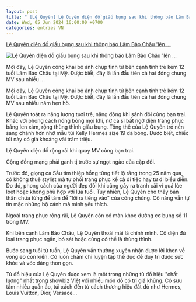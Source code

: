 ```yaml
---
layout: post
title: " [Lệ Quyên] Lệ Quyên diện đồ giấu bụng sau khi thông báo Lâm Bảo Châu 'lên ..."
date: Wed, 05 Jun 2024 16:00:00 +0700
categories: entries VN
---
```

[Lệ Quyên diện đồ giấu bụng sau khi thông báo Lâm Bảo Châu 'lên ...](https://www.saostar.vn/thoi-trang/le-quyen-dien-do-giau-bung-sau-khi-thong-bao-lam-bao-chau-len-chuc-202406051510036907.html)

![Lệ Quyên diện đồ giấu bụng sau khi thông báo Lâm Bảo Châu 'lên ...](https://ss-images.saostar.vn/fb1200png_2/2024/6/5/pc/1717572811040/4e1v86nox61-7gxa4ax6aw2-z1pxggavwe3.png/fbsscover.png)

Mới đây, Lệ Quyên công khai bộ ảnh chụp tình tứ bên cạnh tình trẻ kém 12 tuổi Lâm Bảo Châu tại Mỹ. Được biết, đây là lần đầu tiên cả hai đóng chung MV sau nhiều ...

Mới đây, Lệ Quyên công khai bộ ảnh chụp tình tứ bên cạnh tình trẻ kém 12 tuổi Lâm Bảo Châu tại Mỹ. Được biết, đây là lần đầu tiên cả hai đóng chung MV sau nhiều năm hẹn hò.

Lệ Quyên toát ra năng lượng tươi trẻ, năng động khi sánh đôi cùng bạn trai. Khác với phong cách nóng bỏng mọi khi, nữ ca sĩ bất ngờ diện trang phục bằng len xám, rộng thùng thình giấu bụng. Tổng thể của Lệ Quyên trở nên sang chảnh hơn nhờ mẫu túi Kelly Hermes size 19 da bóng. Được biết, chiếc túi này có giá khoảng vài trăm triệu.

Lệ Quyên diện đồ rộng rãi khi quay MV cùng bạn trai.

Cộng đồng mạng phải ganh tị trước sự ngọt ngào của cặp đôi.

Trước đó, giọng ca Sầu tím thiệp hồng từng tiết lộ rằng trong 25 năm qua, cô không thuê stylist mà tự phối trang phục kể cả đi tiệc hay tự đi biểu diễn. Do đó, phong cách của người đẹp đôi khi cũng gây ra tranh cãi vì quá lòe loẹt hoặc không phù hợp với lứa tuổi. Tuy nhiên, Lệ Quyên cho thấy bản thân chưa từng để tâm để "lời ra tiếng vào" của công chúng. Cô nàng vẫn tự tin mặc những bộ cánh mà mình yêu thích.

Ngoài trang phục rộng rãi, Lệ Quyên còn có màn khoe đường cơ bụng số 11 trong MV.

Khi bên cạnh Lâm Bảo Châu, Lệ Quyên thoải mái là chính mình. Cô diện đủ loại trang phục ngắn, bó sát hoặc cũng có thể là thùng thình.

Bước sang tuổi tứ tuần, Lệ Quyên vẫn thường xuyên nhận được lời khen về vòng eo con kiến. Cô luôn chăm chỉ luyện tập thể dục để duy trì được sức khỏe và vóc dáng thon gọn.

Tủ đồ hiệu của Lệ Quyên được xem là một trong những tủ đồ hiệu "chất lượng" nhất trong showbiz Việt với nhiều món đồ có trị giá khủng. Cô sưu tầm nhiều quần áo, túi xách đến từ cách thương hiệu đắt đỏ như Hermes, Louis Vuitton, Dior, Versace...


